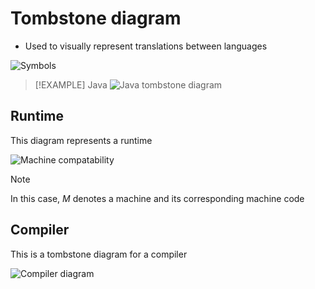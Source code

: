 # Tombstone diagram
- Used to visually represent translations between languages

![Symbols](https://3.bp.blogspot.com/-MRW-nPtm9no/UuKKgMceHJI/AAAAAAAAAKU/zHH3o0Dz_5M/s1600/post6.pic1.png)

> [!EXAMPLE] Java
> ![Java tombstone diagram](https://media.geeksforgeeks.org/wp-content/uploads/20211009220451/img10.JPG)

## Runtime
This diagram represents a runtime

![Machine compatability](https://media.geeksforgeeks.org/wp-content/uploads/20211009215724/img9-300x211.JPG)

> [!NOTE]
> In this case, $M$ denotes a machine and its corresponding machine code

## Compiler
This is a tombstone diagram for a compiler

![Compiler diagram](https://www.researchgate.net/publication/269292713/figure/fig3/AS:669349111164958@1536596672662/An-introduction-to-Tombstone-diagrams.png)
